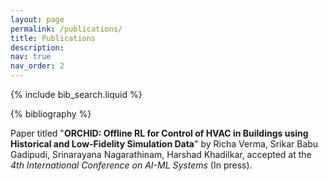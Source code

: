 ```yaml
---
layout: page
permalink: /publications/
title: Publications
description: 
nav: true
nav_order: 2
---
```


<!-- _pages/publications.md -->

<!-- Bibsearch Feature -->

{% include bib_search.liquid %}

<div class="publications">

{% bibliography %}

</div>

Paper titled "**ORCHID: Offline RL for Control of HVAC in Buildings using Historical and Low-Fidelity Simulation Data**" by Richa Verma, Srikar Babu Gadipudi, Srinarayana Nagarathinam, Harshad Khadilkar, accepted at the *4th International Conference on AI-ML Systems* (In press).

